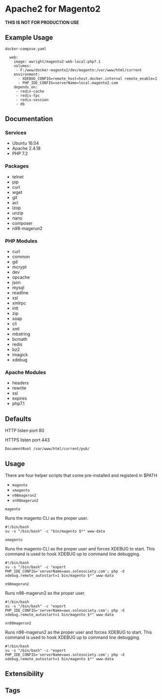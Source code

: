 # Apache2 for Magento2
__THIS IS NOT FOR PRODUCTION USE__

## Example Usage
`docker-compose.yaml`
```
  web:
    image: wwright/magento2-web-local:php7.1
    volumes:
     - F:/www/docker-magento2/dev/magento:/var/www/html/current
    environment:
      - XDEBUG_CONFIG=remote_host=host.docker.internal remote_enable=1
      - PHP_IDE_CONFIG=serverName=local.magento2.com
    depends_on:
     - redis-cache
     - redis-fpc
     - redis-session
     - db
```

## Documentation
### Services
* Ubuntu 16.04
* Apache 2.4.18
* PHP 7.2

### Packages
* telnet
* pip
* curl
* wget
* git
* acl
* lzop
* unzip
* nano
* composer
* n98-magerun2

### PHP Modules
* curl
* common
* gd
* mcrypt
* dev
* opcache
* json
* mysql
* readline
* xsl
* xmlrpc
* intl
* zip
* soap
* cli
* xml
* mbstring
* bcmath
* redis
* bz2
* imagick
* xdebug

### Apache Modules
* headers
* rewrite
* ssl
* expires
* php7.1

## Defaults
HTTP listen port 80

HTTPS listen port 443

`DocumentRoot /var/www/html/current/pub/`

## Usage
There are four helper scripts that come pre-installed and registerd in $PATH
* `magento`
* `xmagento`
* `n98magerun2`
* `xn98magerun2`

`magento`

Runs the magento CLI as the proper user. 
```
#!/bin/bash
su -s "/bin/bash" -c "bin/magento $*" www-data
```

`xmagento`

Runs the magento CLI as the proper user and forces XDEBUG to start. This command is used to hook XDEBUG up to command line debugging.
```
#!/bin/bash
su -s "/bin/bash" -c "export PHP_IDE_CONFIG='serverName=aws.solesociety.com'; php -d xdebug.remote_autostart=1 bin/magento $*" www-data
```

`n98magerun2`

Runs n98-magerun2 as the proper user.
```
#!/bin/bash
su -s "/bin/bash" -c "export PHP_IDE_CONFIG='serverName=aws.solesociety.com'; php -d xdebug.remote_autostart=1 bin/magento $*" www-data
```

`xn98magerun2`

Runs n98-magerun2 as the proper user and forces XDEBUG to start. This command is used to hook XDEBUG up to command line debugging.
```
#!/bin/bash
su -s "/bin/bash" -c "export PHP_IDE_CONFIG='serverName=aws.solesociety.com'; php -d xdebug.remote_autostart=1 bin/magento $*" www-data
```

## Extensibility

## Tags
